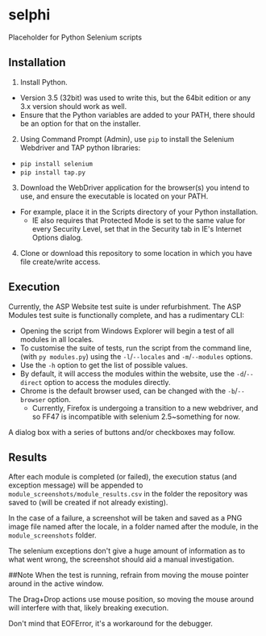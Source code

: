 # selphi
Placeholder for Python Selenium scripts

## Installation
1. Install Python.
  * Version 3.5 (32bit) was used to write this, but the 64bit edition or any 3.x version should work as well.
  * Ensure that the Python variables are added to your PATH, there should be an option for that on the installer.
2. Using Command Prompt (Admin), use `pip` to install the Selenium Webdriver and TAP python libraries:
  * `pip install selenium`
  * `pip install tap.py`
3. Download the WebDriver application for the browser(s) you intend to use, and ensure the executable is located on your PATH.
  * For example, place it in the Scripts directory of your Python installation.
	* IE also requires that Protected Mode is set to the same value for every Security Level, set that in  the Security tab in IE's Internet Options dialog.
4. Clone or download this repository to some location in which you have file create/write access.

## Execution
Currently, the ASP Website test suite is under refurbishment.
The ASP Modules test suite is functionally complete, and has a rudimentary CLI:
* Opening the script from Windows Explorer will begin a test of all modules in all locales.
* To customise the suite of tests, run the script from the command line, (with `py modules.py`) using the `-l`/`--locales` and `-m`/`--modules` options.
* Use the `-h` option to get the list of possible values.
* By default, it will access the modules within the website, use the `-d`/`--direct` option to access the modules directly.
* Chrome is the default browser used, can be changed with the `-b`/`--browser` option.
	* Currently, Firefox is undergoing a transition to a new webdriver, and so FF47 is incompatible with selenium 2.5~something for now.

A dialog box with a series of buttons and/or checkboxes may follow.

## Results
After each module is completed (or failed), the execution status (and exception message) will be appended to `module_screenshots/module_results.csv` in the folder the repository was saved to (will be created if not already existing).

In the case of a failure, a screenshot will be taken and saved as a PNG image file named after the locale, in a folder named after the module, in the `module_screenshots` folder.

The selenium exceptions don't give a huge amount of information as to what went wrong, the screenshot should aid a manual investigation.

##Note
When the test is running, refrain from moving the mouse pointer around in the active window.

The Drag+Drop actions use mouse position, so moving the mouse around will interfere with that, likely breaking execution.

Don't mind that EOFError, it's a workaround for the debugger.
